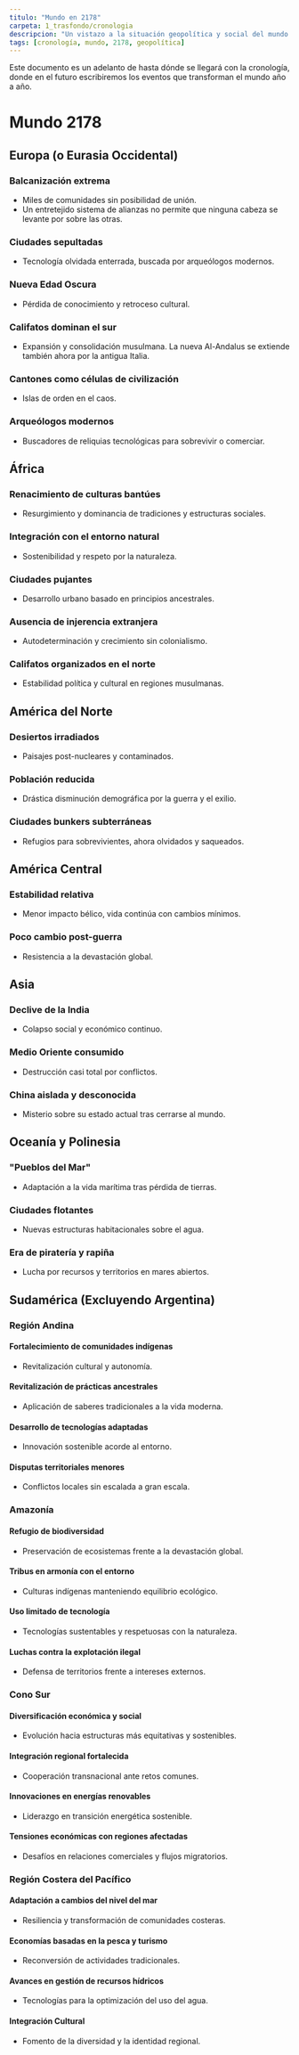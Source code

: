 ```yaml
---
titulo: "Mundo en 2178"
carpeta: 1_trasfondo/cronologia
descripcion: "Un vistazo a la situación geopolítica y social del mundo en el año 2178."
tags: [cronología, mundo, 2178, geopolítica]
---
```


Este documento es un adelanto de hasta dónde se llegará con la cronología, donde en el futuro escribiremos los eventos que transforman el mundo año a año.

# Mundo 2178

## Europa (o Eurasia Occidental)

### Balcanización extrema
- Miles de comunidades sin posibilidad de unión.
- Un entretejido sistema de alianzas no permite que ninguna cabeza se levante por sobre las otras.

### Ciudades sepultadas
- Tecnología olvidada enterrada, buscada por arqueólogos modernos.

### Nueva Edad Oscura
- Pérdida de conocimiento y retroceso cultural.

### Califatos dominan el sur
- Expansión y consolidación musulmana. La nueva Al-Andalus se extiende también ahora por la antigua Italia.

### Cantones como células de civilización
- Islas de orden en el caos.

### Arqueólogos modernos
- Buscadores de reliquias tecnológicas para sobrevivir o comerciar.

## África

### Renacimiento de culturas bantúes
- Resurgimiento y dominancia de tradiciones y estructuras sociales.

### Integración con el entorno natural
- Sostenibilidad y respeto por la naturaleza.

### Ciudades pujantes
- Desarrollo urbano basado en principios ancestrales.

### Ausencia de injerencia extranjera
- Autodeterminación y crecimiento sin colonialismo.

### Califatos organizados en el norte
- Estabilidad política y cultural en regiones musulmanas.

## América del Norte

### Desiertos irradiados
- Paisajes post-nucleares y contaminados.

### Población reducida
- Drástica disminución demográfica por la guerra y el exilio.

### Ciudades bunkers subterráneas
- Refugios para sobrevivientes, ahora olvidados y saqueados.

## América Central

### Estabilidad relativa
- Menor impacto bélico, vida continúa con cambios mínimos.

### Poco cambio post-guerra
- Resistencia a la devastación global.

## Asia

### Declive de la India
- Colapso social y económico continuo.

### Medio Oriente consumido
- Destrucción casi total por conflictos.

### China aislada y desconocida
- Misterio sobre su estado actual tras cerrarse al mundo.

## Oceanía y Polinesia

### "Pueblos del Mar"
- Adaptación a la vida marítima tras pérdida de tierras.

### Ciudades flotantes
- Nuevas estructuras habitacionales sobre el agua.

### Era de piratería y rapiña
- Lucha por recursos y territorios en mares abiertos.

## Sudamérica (Excluyendo Argentina)

### Región Andina

#### Fortalecimiento de comunidades indígenas
- Revitalización cultural y autonomía.

#### Revitalización de prácticas ancestrales
- Aplicación de saberes tradicionales a la vida moderna.

#### Desarrollo de tecnologías adaptadas
- Innovación sostenible acorde al entorno.

#### Disputas territoriales menores
- Conflictos locales sin escalada a gran escala.

### Amazonía

#### Refugio de biodiversidad
- Preservación de ecosistemas frente a la devastación global.

#### Tribus en armonía con el entorno
- Culturas indígenas manteniendo equilibrio ecológico.

#### Uso limitado de tecnología
- Tecnologías sustentables y respetuosas con la naturaleza.

#### Luchas contra la explotación ilegal
- Defensa de territorios frente a intereses externos.

### Cono Sur

#### Diversificación económica y social
- Evolución hacia estructuras más equitativas y sostenibles.

#### Integración regional fortalecida
- Cooperación transnacional ante retos comunes.

#### Innovaciones en energías renovables
- Liderazgo en transición energética sostenible.

#### Tensiones económicas con regiones afectadas
- Desafíos en relaciones comerciales y flujos migratorios.

### Región Costera del Pacífico

#### Adaptación a cambios del nivel del mar
- Resiliencia y transformación de comunidades costeras.

#### Economías basadas en la pesca y turismo
- Reconversión de actividades tradicionales.

#### Avances en gestión de recursos hídricos
- Tecnologías para la optimización del uso del agua.

#### Integración Cultural
- Fomento de la diversidad y la identidad regional.
